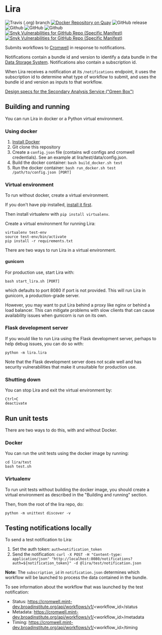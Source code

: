# Lira

![Travis (.org) branch](https://img.shields.io/travis/HumanCellAtlas/lira/master.svg?label=Unit%20Test&style=flat)
[![Docker Repository on Quay](https://quay.io/repository/humancellatlas/secondary-analysis-lira/status "Docker Repository on Quay")](https://quay.io/repository/humancellatlas/secondary-analysis-lira)
![GitHub release](https://img.shields.io/github/release/HumanCellAtlas/lira.svg?label=Latest%20Release&style=flat&colorB=green)
![Github](https://img.shields.io/badge/python-2.7%20%7C%203.6-green.svg?style=flat&logo=python&colorB=blue)
![GitHub](https://img.shields.io/github/license/neuralnotworklab/stylegan.svg?style=flat)
![Github](https://img.shields.io/badge/Slack%20Channel-%23hca--dcp--analysis--community-green.svg?style=flat&?link=https://humancellatlas.slack.com/messages/analysis-community/&link=https://humancellatlas.slack.com/messages/analysis-community/&colorB=blue)
[![Snyk Vulnerabilities for GitHub Repo (Specific Manifest)](https://img.shields.io/snyk/vulnerabilities/github/HumanCellAtlas/lira/requirements.txt.svg?label=Snyk%20Vulnerabilities&logo=Snyk)](https://snyk.io/test/github/HumanCellAtlas/lira?targetFile=requirements.txt)
[![Snyk Vulnerabilities for GitHub Repo (Specific Manifest)](https://img.shields.io/snyk/vulnerabilities/github/HumanCellAtlas/lira/scripts/requirements.txt.svg?label=Snyk%20Scripts%20Vulnerabilities&logo=Snyk)](https://snyk.io/test/github/HumanCellAtlas/lira?targetFile=scripts/requirements.txt)


Submits workflows to [Cromwell](https://github.com/broadinstitute/cromwell) in response to notifications.

Notifications contain a bundle id and version to identify a data bundle in the [Data Storage System](https://github.com/HumanCellAtlas/data-store). Notifications also contain a subscription id.

When Lira receives a notification at its `/notifications` endpoint, it uses the subscription id to determine what type of workflow to submit, and uses the bundle id and version as inputs to that workflow.

[Design specs for the Secondary Analysis Service ("Green Box")](https://docs.google.com/document/d/1_VgySxINPbUsI0w-Gr4fV4DrHRSwdbCMf7b5sCB18uQ/edit?usp=sharing)

## Building and running

You can run Lira in docker or a Python virtual environment.

### Using docker
1. [Install Docker](https://docs.docker.com/engine/installation/#supported-platforms)
2. Git clone this repository
3. Create a `config.json` file (contains wdl configs and cromwell credentials). See an example at lira/test/data/config.json.
4. Build the docker container: `bash build_docker.sh test`
5. Run the docker container: `bash run_docker.sh test /path/to/config.json [PORT]`

### Virtual environment
To run without docker, create a virtual environment.

If you don't have pip installed, [install it first](https://pip.pypa.io/en/stable/installing/).

Then install virtualenv with `pip install virtualenv`.

Create a virtual environment for running Lira:
```
virtualenv test-env
source test-env/bin/activate
pip install -r requirements.txt
```

There are two ways to run Lira in a virtual environment.

#### gunicorn
For production use, start Lira with:
```
bash start_lira.sh [PORT]
```
which defaults to port 8080 if port is not provided.
This will run Lira in gunicorn, a production-grade server.

However, you may want to put Lira behind a proxy like nginx or behind a load balancer.
This can mitigate problems with slow clients that can cause availability issues
when gunicorn is run on its own.

### Flask development server
If you would like to run Lira using the Flask development server, perhaps to help debug issues,
you can do so with:
```
python -m lira.lira
```

Note that the Flask development server does not scale well and has security vulnerabilities
that make it unsuitable for production use.

### Shutting down

You can stop Lira and exit the virtual environment by:
```
Ctrl+C
deactivate
```

## Run unit tests
There are two ways to do this, with and without Docker.

### Docker
You can run the unit tests using the docker image by running:
```
cd lira/test
bash test.sh
```

### Virtualenv
To run unit tests without building the docker image, you should create a virtual environment as described in the "Building and running" section.

Then, from the root of the lira repo, do:
```
python -m unittest discover -v
```

## Testing notifications locally
To send a test notification to Lira:  
1. Set the auth token: `auth=notification_token`  
2. Send the notification: `curl -X POST -H "Content-type: application/json" "http://localhost:8080/notifications?auth=${notification_token}" -d @lira/test/notification.json`

**Note:** The `subscription_id` in `notification.json` determines which workflow will be launched to process the data contained in the bundle.

To see information about the workflow that was launched by the test notification:
- Status: https://cromwell.mint-dev.broadinstitute.org/api/workflows/v1/<workflow_id>/status
- Metadata: https://cromwell.mint-dev.broadinstitute.org/api/workflows/v1/<workflow_id>/metadata
- Timing: https://cromwell.mint-dev.broadinstitute.org/api/workflows/v1/<workflow_id>/timing 
